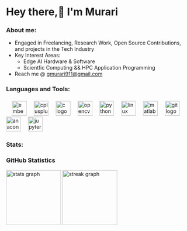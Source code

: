 <h1 align="left">Hey there,👋 I'm Murari</h1>

###

<h3 align="left">About me:</h3>

<ul>
  <li> Engaged in Freelancing, Research Work, Open Source Contributions, and projects in the Tech Industry</li>
  <li> Key Interest Areas:
    <ul>
      <li> Edge AI Hardware & Software</li>
      <li> Scientfic Computing && HPC Application Programming</li>
    </ul>
  </li>
  <li> Reach me @ <a href="mailto:gmurari911@gmail.com">gmurari911@gmail.com</a></li>
</ul>


###

###

<h3 align="left">Languages and  Tools:</h3>

###

<div align="left">
  <img width="12" />
  <img src="https://cdn.jsdelivr.net/gh/devicons/devicon/icons/embeddedc/embeddedc-original.svg" height="40" alt="embeddedc logo"  />
  <img width="12" />
  <img src="https://cdn.jsdelivr.net/gh/devicons/devicon/icons/cplusplus/cplusplus-original.svg" height="40" alt="cplusplus logo"  />
  <img width="12" />
  <img src="https://cdn.jsdelivr.net/gh/devicons/devicon/icons/c/c-original.svg" height="40" alt="c logo"  />
  <img width="12" />
  <img src="https://cdn.jsdelivr.net/gh/devicons/devicon/icons/opencv/opencv-original.svg" height="40" alt="opencv logo"  />
  <img width="12" />
  <img src="https://cdn.jsdelivr.net/gh/devicons/devicon/icons/python/python-original.svg" height="40" alt="python logo"  />
  <img width="12" />
  <img src="https://cdn.jsdelivr.net/gh/devicons/devicon/icons/linux/linux-original.svg" height="40" alt="linux logo"  />
  <img width="12" />
  <img src="https://cdn.jsdelivr.net/gh/devicons/devicon/icons/matlab/matlab-original.svg" height="40" alt="matlab logo"  />
  <img width="12" />
  <img src="https://cdn.jsdelivr.net/gh/devicons/devicon/icons/git/git-original.svg" height="40" alt="git logo"  />
  <img width="12" />
  <img src="https://cdn.jsdelivr.net/gh/devicons/devicon/icons/anaconda/anaconda-original.svg" height="40" alt="anaconda logo"  />
  <img width="12" />
  <img src="https://cdn.jsdelivr.net/gh/devicons/devicon/icons/jupyter/jupyter-original.svg" height="40" alt="jupyter logo"  />
  <img width="12" />
</div>

###

<h3 align="left">Stats:</h3>


### GitHub Statistics

<div align="left">
  <img src="https://github-readme-stats.vercel.app/api?username=Murari007&hide_title=true&hide_rank=true&show_icons=true&include_all_commits=true&count_private=true&disable_animations=false&theme=swift&locale=en&hide_border=false&order=1" height="150" alt="stats graph" />
  <img src="https://streak-stats.demolab.com?user=Murari007&locale=en&mode=daily&theme=swift&hide_border=false&border_radius=8&order=3&refresh=1" height="150" alt="streak graph" />
</div>

###
